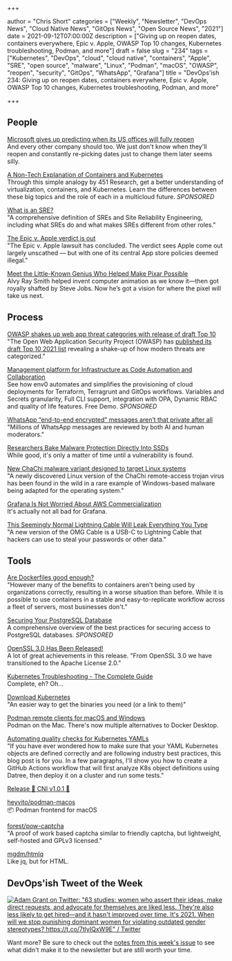 +++

author = "Chris Short"
categories = ["Weekly", "Newsletter", "DevOps News", "Cloud Native News", "GitOps News", "Open Source News", "2021"]
date = 2021-09-12T07:00:00Z
description = ["Giving up on reopen dates, containers everywhere, Epic v. Apple, OWASP Top 10 changes, Kubernetes troubleshooting, Podman, and more"]
draft = false
slug = "234"
tags = ["Kubernetes", "DevOps", "cloud", "cloud native", "containers", "Apple", "SRE", "open source", "malware", "Linux", "Podman", "macOS", "OWASP", "reopen", "security", "GitOps", "WhatsApp", "Grafana"]
title = "DevOps'ish 234: Giving up on reopen dates, containers everywhere, Epic v. Apple, OWASP Top 10 changes, Kubernetes troubleshooting, Podman, and more"

+++

## People

[Microsoft gives up predicting when its US offices will fully reopen](https://www.theverge.com/2021/9/9/22664284/microsoft-office-reopening-plans-us)  
And every other company should too. We just don't know when they'll reopen and constantly re-picking dates just to change them later seems silly.

[A Non-Tech Explanation of Containers and Kubernetes](https://www.linode.com/content/non-tech-explanation-of-containers-and-kubernetes/?utm_source=devopsish&utm_medium=newsletter_sponsorship&utm_campaign=newsletter_sponsorship-devopsish-kubernetes&utm_content=&utm_term=)  
Through this simple analogy by 451 Research, get a better understanding of virtualization, containers, and Kubernetes. Learn the differences between these big topics and the role of each in a multicloud future. *SPONSORED*

[What is an SRE?](https://rootly.io/blog/what-is-an-sre)  
"A comprehensive definition of SREs and Site Reliability Engineering, including what SREs do and what makes SREs different from other roles."

[The Epic v. Apple verdict is out](https://mailchi.mp/protocol/the-epic-v-apple-verdict-is-out)  
"The Epic v. Apple lawsuit has concluded. The verdict sees Apple come out largely unscathed — but with one of its central App store policies deemed illegal."

[Meet the Little-Known Genius Who Helped Make Pixar Possible](https://www.wired.com/story/pixar-animation-alvy-ray-smith-pixel/)  
Alvy Ray Smith helped invent computer animation as we know it—then got royally shafted by Steve Jobs. Now he’s got a vision for where the pixel will take us next.

## Process

[OWASP shakes up web app threat categories with release of draft Top 10](https://portswigger.net/daily-swig/owasp-shakes-up-web-app-threat-categories-with-release-of-draft-top-10)  
"The Open Web Application Security Project (OWASP) has [published its draft Top 10 2021 list](https://owasp.org/Top10/) revealing a shake-up of how modern threats are categorized."

[Management platform for Infrastructure as Code Automation and Collaboration](https://app.env0.com/login?utm_campaign=devopsish&utm_source=nativeads&utm_medium=newsletter)  
See how env0 automates and simplifies the provisioning of cloud deployments for Terraform, Terragrunt and GitOps workflows. Variables and Secrets granularity, Full CLI support, integration with OPA, Dynamic RBAC and quality of life features. Free Demo. *SPONSORED*

[WhatsApp “end-to-end encrypted” messages aren’t that private after all](https://arstechnica.com/gadgets/2021/09/whatsapp-end-to-end-encrypted-messages-arent-that-private-after-all/)  
"Millions of WhatsApp messages are reviewed by both AI and human moderators."

[Researchers Bake Malware Protection Directly Into SSDs](https://www.tomshardware.com/news/researchers-bake-malware-protection-directly-into-ssds)  
While good, it's only a matter of time until a vulnerability is found.

[New ChaChi malware variant designed to target Linux systems](https://siliconangle.com/2021/09/09/new-chachi-malware-variant-designed-target-linux-systems/)  
"A newly discovered Linux version of the ChaChi remote-access trojan virus has been found in the wild in a rare example of Windows-based malware being adapted for the operating system."

[Grafana Is Not Worried About AWS Commercialization](https://thenewstack.io/grafana-is-not-worried-about-aws-commercialization/)  
It's actually not all bad for Grafana.

[This Seemingly Normal Lightning Cable Will Leak Everything You Type](https://www.vice.com/en/article/k789me/omg-cables-keylogger-usbc-lightning)  
"A new version of the OMG Cable is a USB-C to Lightning Cable that hackers can use to steal your passwords or other data."

## Tools

[Are Dockerfiles good enough?](https://matduggan.com/are-dockerfiles-good-enough/)  
"However many of the benefits to containers aren't being used by organizations correctly, resulting in a worse situation than before. While it is possible to use containers in a stable and easy-to-replicate workflow across a fleet of servers, most businesses don't."

[Securing Your PostgreSQL Database](https://goteleport.com/blog/securing-postgres-postgresql/?utm_source=newsletter&utm_medium=email&utm_campaign=devopsish)  
A comprehensive overview of the best practices for securing access to PostgreSQL databases. *SPONSORED*

[OpenSSL 3.0 Has Been Released!](https://www.openssl.org/blog/blog/2021/09/07/OpenSSL3.Final/)  
A lot of great achievements in this release. "From OpenSSL 3.0 we have transitioned to the Apache License 2.0."

[Kubernetes Troubleshooting - The Complete Guide](https://komodor.com/learn/kubernetes-troubleshooting-the-complete-guide/)  
Complete, eh? Oh...

[Download Kubernetes](https://www.downloadkubernetes.com/)  
"An easier way to get the binaries you need (or a link to them)"

[Podman remote clients for macOS and Windows](https://podman.io/blogs/2021/09/06/podman-on-macs.html)  
Podman on the Mac. There's now multiple alternatives to Docker Desktop.

[Automating quality checks for Kubernetes YAMLs](https://dev.to/wkrzywiec/automating-quality-checks-for-kubernetes-yamls-398)  
"If you have ever wondered how to make sure that your YAML Kubernetes objects are defined correctly and are following industry best practices, this blog post is for you. In a few paragraphs, I'll show you how to create a GitHub Actions workflow that will first analyze K8s object definitions using Datree, then deploy it on a cluster and run some tests."

[Release 🎉 CNI v1.0.1 🎉 ](https://github.com/containernetworking/cni/releases/tag/v1.0.1)

[heyvito/podman-macos](https://github.com/heyvito/podman-macos)  
📦 Podman frontend for macOS

[forest/pow-captcha](https://git.sequentialread.com/forest/pow-captcha)  
"A proof of work based captcha similar to friendly captcha, but lightweight, self-hosted and GPLv3 licensed."

[mgdm/htmlq](https://github.com/mgdm/htmlq)  
Like jq, but for HTML.

## DevOps'ish Tweet of the Week

[![Adam Grant on Twitter: "63 studies: women who assert their ideas, make direct requests, and advocate for themselves are liked less. They're also less likely to get hired—and it hasn't improved over time. It's 2021. When will we stop punishing dominant women for violating outdated gender stereotypes? https://t.co/7tlyIQxW9E" / Twitter](https://shortcdn.com/file/devopsish/234-devopsish-tweet-of-the-week.png)](https://twitter.com/adammgrant/status/1418920379708489734)

Want more? Be sure to check out the [notes from this week's issue](https://devopsish.com/234/notes/) to see what didn't make it to the newsletter but are still worth your time.
